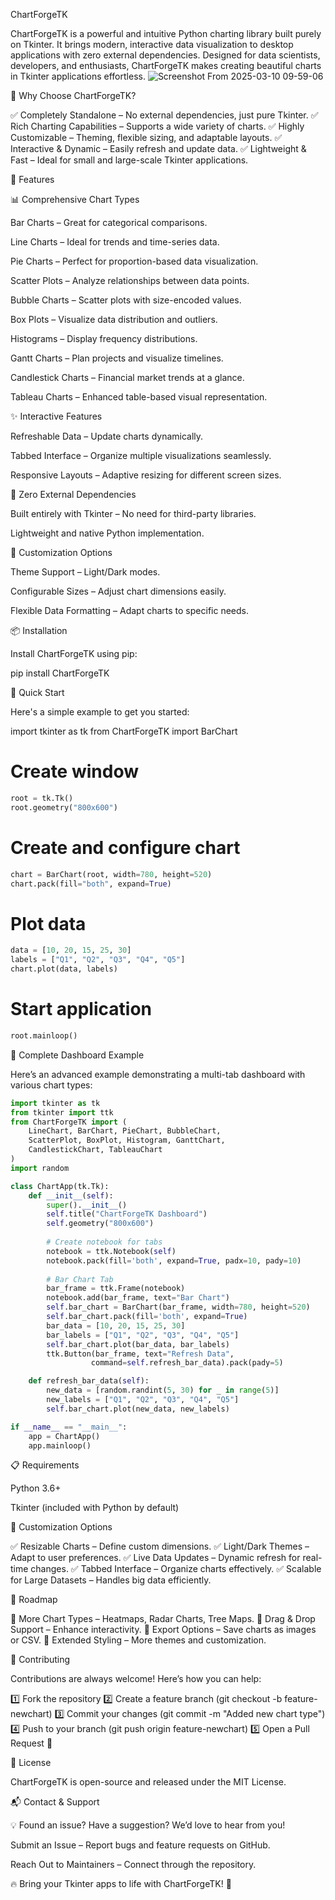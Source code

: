 ChartForgeTK

ChartForgeTK is a powerful and intuitive Python charting library built purely on Tkinter. It brings modern, interactive data visualization to desktop applications with zero external dependencies. Designed for data scientists, developers, and enthusiasts, ChartForgeTK makes creating beautiful charts in Tkinter applications effortless.
![Screenshot From 2025-03-10 09-59-06](https://github.com/user-attachments/assets/f63687dc-d73a-49e6-920b-b1c293756c05)

🚀 Why Choose ChartForgeTK?

✅ Completely Standalone – No external dependencies, just pure Tkinter.
✅ Rich Charting Capabilities – Supports a wide variety of charts.
✅ Highly Customizable – Theming, flexible sizing, and adaptable layouts.
✅ Interactive & Dynamic – Easily refresh and update data.
✅ Lightweight & Fast – Ideal for small and large-scale Tkinter applications.

🌟 Features

📊 Comprehensive Chart Types

Bar Charts – Great for categorical comparisons.

Line Charts – Ideal for trends and time-series data.

Pie Charts – Perfect for proportion-based data visualization.

Scatter Plots – Analyze relationships between data points.

Bubble Charts – Scatter plots with size-encoded values.

Box Plots – Visualize data distribution and outliers.

Histograms – Display frequency distributions.

Gantt Charts – Plan projects and visualize timelines.

Candlestick Charts – Financial market trends at a glance.

Tableau Charts – Enhanced table-based visual representation.

✨ Interactive Features

Refreshable Data – Update charts dynamically.

Tabbed Interface – Organize multiple visualizations seamlessly.

Responsive Layouts – Adaptive resizing for different screen sizes.

🎯 Zero External Dependencies

Built entirely with Tkinter – No need for third-party libraries.

Lightweight and native Python implementation.

🎨 Customization Options

Theme Support – Light/Dark modes.

Configurable Sizes – Adjust chart dimensions easily.

Flexible Data Formatting – Adapt charts to specific needs.

📦 Installation

Install ChartForgeTK using pip:

pip install ChartForgeTK

🚀 Quick Start

Here's a simple example to get you started:

import tkinter as tk
from ChartForgeTK import BarChart

# Create window
```python
root = tk.Tk()
root.geometry("800x600")
```

# Create and configure chart
```python
chart = BarChart(root, width=780, height=520)
chart.pack(fill="both", expand=True)
```

# Plot data
```python
data = [10, 20, 15, 25, 30]
labels = ["Q1", "Q2", "Q3", "Q4", "Q5"]
chart.plot(data, labels)
```
# Start application
```python
root.mainloop()
```
🎯 Complete Dashboard Example

Here’s an advanced example demonstrating a multi-tab dashboard with various chart types:
```python
import tkinter as tk
from tkinter import ttk
from ChartForgeTK import (
    LineChart, BarChart, PieChart, BubbleChart,
    ScatterPlot, BoxPlot, Histogram, GanttChart,
    CandlestickChart, TableauChart
)
import random

class ChartApp(tk.Tk):
    def __init__(self):
        super().__init__()
        self.title("ChartForgeTK Dashboard")
        self.geometry("800x600")
        
        # Create notebook for tabs
        notebook = ttk.Notebook(self)
        notebook.pack(fill='both', expand=True, padx=10, pady=10)
        
        # Bar Chart Tab
        bar_frame = ttk.Frame(notebook)
        notebook.add(bar_frame, text="Bar Chart")
        self.bar_chart = BarChart(bar_frame, width=780, height=520)
        self.bar_chart.pack(fill='both', expand=True)
        bar_data = [10, 20, 15, 25, 30]
        bar_labels = ["Q1", "Q2", "Q3", "Q4", "Q5"]
        self.bar_chart.plot(bar_data, bar_labels)
        ttk.Button(bar_frame, text="Refresh Data",
                  command=self.refresh_bar_data).pack(pady=5)

    def refresh_bar_data(self):
        new_data = [random.randint(5, 30) for _ in range(5)]
        new_labels = ["Q1", "Q2", "Q3", "Q4", "Q5"]
        self.bar_chart.plot(new_data, new_labels)

if __name__ == "__main__":
    app = ChartApp()
    app.mainloop()
```
📋 Requirements

Python 3.6+

Tkinter (included with Python by default)

🎨 Customization Options

✅ Resizable Charts – Define custom dimensions.
✅ Light/Dark Themes – Adapt to user preferences.
✅ Live Data Updates – Dynamic refresh for real-time changes.
✅ Tabbed Interface – Organize charts effectively.
✅ Scalable for Large Datasets – Handles big data efficiently.

🔮 Roadmap

🔹 More Chart Types – Heatmaps, Radar Charts, Tree Maps.
🔹 Drag & Drop Support – Enhance interactivity.
🔹 Export Options – Save charts as images or CSV.
🔹 Extended Styling – More themes and customization.

🤝 Contributing

Contributions are always welcome! Here’s how you can help:

1️⃣ Fork the repository
2️⃣ Create a feature branch (git checkout -b feature-newchart)
3️⃣ Commit your changes (git commit -m "Added new chart type")
4️⃣ Push to your branch (git push origin feature-newchart)
5️⃣ Open a Pull Request 🚀

📄 License

ChartForgeTK is open-source and released under the MIT License.

📬 Contact & Support

💡 Found an issue? Have a suggestion? We’d love to hear from you!

Submit an Issue – Report bugs and feature requests on GitHub.

Reach Out to Maintainers – Connect through the repository.

🔥 Bring your Tkinter apps to life with ChartForgeTK! 🚀

